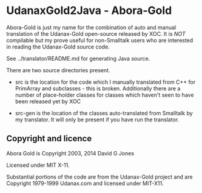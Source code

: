 # UdanaxGold2Java - Abora-Gold

Abora-Gold is just my name for the combination of auto and manual
translation of the Udanax-Gold open-source released by XOC. It is
*NOT* compilable but my prove useful for non-Smalltalk users who are
interested in reading the Udanax-Gold source code.

See ../translator/README.md for generating Java source.

There are two source directories present.

- src is the location for the code which I manually translated from
C++ for PrimArray and subclasses - this is broken. Additionally there
are a number of place-holder classes for classes which haven't seen to
have been released yet by XOC

- src-gen is the location of the classes auto-translated from
Smalltalk by my translator. It will only be present if you have run
the translator.


## Copyright and licence

Abora Gold is Copyright 2003, 2014 David G Jones

Licensed under MIT X-11.

Substantial portions of the code are from the Udanax-Gold project and are Copyright 1979-1999 Udanax.com and licensed under MIT-X11. 
